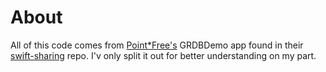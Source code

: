 # About

All of this code comes from [Point\*Free's](https://pointfree.co) GRDBDemo app found in their 
[swift-sharing](https://github.com/pointfree.co/swift-sharing) repo. I'v only split it out for better understanding on
my part.
